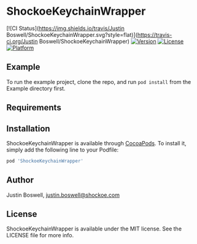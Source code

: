# ShockoeKeychainWrapper

[![CI Status](https://img.shields.io/travis/Justin Boswell/ShockoeKeychainWrapper.svg?style=flat)](https://travis-ci.org/Justin Boswell/ShockoeKeychainWrapper)
[![Version](https://img.shields.io/cocoapods/v/ShockoeKeychainWrapper.svg?style=flat)](https://cocoapods.org/pods/ShockoeKeychainWrapper)
[![License](https://img.shields.io/cocoapods/l/ShockoeKeychainWrapper.svg?style=flat)](https://cocoapods.org/pods/ShockoeKeychainWrapper)
[![Platform](https://img.shields.io/cocoapods/p/ShockoeKeychainWrapper.svg?style=flat)](https://cocoapods.org/pods/ShockoeKeychainWrapper)

## Example

To run the example project, clone the repo, and run `pod install` from the Example directory first.

## Requirements

## Installation

ShockoeKeychainWrapper is available through [CocoaPods](https://cocoapods.org). To install
it, simply add the following line to your Podfile:

```ruby
pod 'ShockoeKeychainWrapper'
```

## Author

Justin Boswell, justin.boswell@shockoe.com

## License

ShockoeKeychainWrapper is available under the MIT license. See the LICENSE file for more info.
